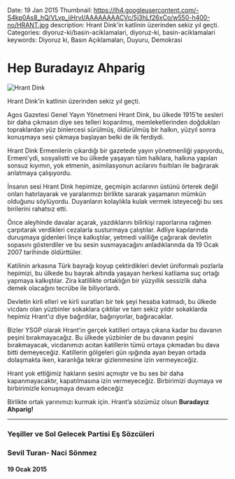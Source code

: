 Date: 19 Jan 2015
Thumbnail: https://lh4.googleusercontent.com/-S4kp0As8_hQ/VLvp_iiHrvI/AAAAAAAACVc/5j3hLf26xCo/w550-h400-no/HRANT.jpg
description: Hrant Dink’in katlinin üzerinden sekiz yıl geçti.  
Categories: diyoruz-ki/basin-aciklamalari, diyoruz-ki, basin-aciklamalari
keywords: Diyoruz ki, Basın Açıklamaları, Duyuru, Demokrasi

# Hep Buradayız Ahparig

![Hrant Dink](https://lh4.googleusercontent.com/-S4kp0As8_hQ/VLvp_iiHrvI/AAAAAAAACVc/5j3hLf26xCo/w550-h400-no/HRANT.jpg)

Hrant Dink’in katlinin üzerinden sekiz yıl geçti.

Agos Gazetesi Genel Yayın Yönetmeni Hrant Dink, bu ülkede 1915’te sesleri bir daha çıkmasın diye ses telleri koparılmış, memleketlerinden doğdukları topraklardan yüz binlercesi sürülmüş, öldürülmüş bir halkın, yüzyıl sonra konuşmaya sesi çıkmaya başlayan belki de ilk ferdiydi.

Hrant Dink Ermenilerin çıkardığı bir gazetede yayın yönetmenliği yapıyordu, Ermeni’ydi, sosyalistti ve bu ülkede yaşayan tüm halklara, halkına yapılan sonsuz kıyımın, yok etmenin, asimilasyonun acılarını fısıltıları ile bağırarak anlatmaya çalışıyordu.

İnsanın sesi Hrant Dink hepimize, geçmişin acılarının üstünü örterek değil onları hatırlayarak ve yaralarımızı birlikte sararak yaşamanın mümkün olduğunu söylüyordu. Duyanların kolaylıkla kulak vermek isteyeceği bu ses birilerini rahatsız etti.

Önce aleyhinde davalar açarak, yazdıklarını bilirkişi raporlarına rağmen çarpıtarak verdikleri cezalarla susturmaya çalıştılar. Adliye kapılarında duruşmaya gidenleri linçe kalkıştılar, yetmedi valiliğe çağırarak devletin sopasını gösterdiler ve bu sesin susmayacağını anladıklarında da 19 Ocak 2007 tarihinde öldürttüler.

Katilinin arkasına Türk bayrağı koyup çektirdikleri devlet üniformalı pozlarla hepimizi, bu ülkede bu bayrak altında yaşayan herkesi katliama suç ortağı yapmaya kalkıştılar. Zira katillikte ortaklığın bir yüzyıllık sessizlik daha demek olacağını tecrübe ile biliyorlardı.

Devletin kirli elleri ve kirli suratları bir tek şeyi hesaba katmadı, bu ülkede vicdanı olan yüzbinler sokaklara çıktılar ve tam sekiz yıldır sokaklarda hepimiz Hrant’ız diye bağırdılar, bağırıyorlar, bağıracaklar.

Bizler YSGP olarak Hrant’ın gerçek katilleri ortaya çıkana kadar bu davanın peşini bırakmayacağız. Bu ülkede yüzbinler de bu davanın peşini bırakmayacak, vicdanımızı acıtan katillerin tümü ortaya çıkmadan bu dava bitti demeyeceğiz. Katillerin gölgeleri gün ışığında ayan beyan ortada dolaşmakta iken, karanlığa tekrar gizlenmesine izin vermeyeceğiz.

Hrant yok ettiğimiz hakların sesini açmıştır ve bu ses bir daha kapanmayacaktır, kapatılmasına izin vermeyeceğiz. Birbirimizi duymaya ve birbirimizle konuşmaya devam edeceğiz

Birlikte ortak yarınımızı kurmak için.
Hrant’a sözümüz olsun
**Buradayız Ahparig!**


---
 
### Yeşiller ve Sol Gelecek Partisi Eş Sözcüleri
### Sevil Turan- Naci Sönmez

#### 19 Ocak 2015
